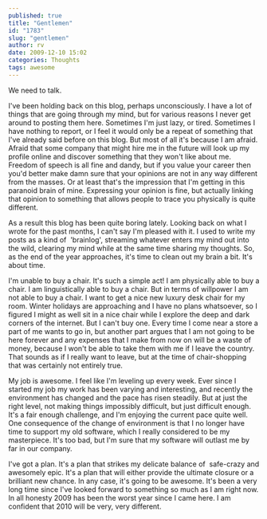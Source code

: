 ```yaml
---
published: true
title: "Gentlemen"
id: "1783"
slug: "gentlemen"
author: rv
date: 2009-12-10 15:02
categories: Thoughts
tags: awesome
---
```

We need to talk.

I've been holding back on this blog, perhaps unconsciously. I have a lot of things that are going through my mind, but for various reasons I never get around to posting them here. Sometimes I'm just lazy, or tired. Sometimes I have nothing to report, or I feel it would only be a repeat of something that I've already said before on this blog. But most of all it's because I am afraid. Afraid that some company that might hire me in the future will look up my profile online and discover something that they won't like about me. Freedom of speech is all fine and dandy, but if you value your career then you'd better make damn sure that your opinions are not in any way different from the masses. Or at least that's the impression that I'm getting in this paranoid brain of mine. Expressing your opinion is fine, but actually linking that opinion to something that allows people to trace you physically is quite different.

As a result this blog has been quite boring lately. Looking back on what I wrote for the past months, I can't say I'm pleased with it. I used to write my posts as a kind of  'brainlog', streaming whatever enters my mind out into the wild, clearing my mind while at the same time sharing my thoughts. So, as the end of the year approaches, it's time to clean out my brain a bit. It's about time.

I'm unable to buy a chair. It's such a simple act! I am physically able to buy a chair. I am linguistically able to buy a chair. But in terms of willpower I am not able to buy a chair. I want to get a nice new luxury desk chair for my room. Winter holidays are approaching and I have no plans whatsoever, so I figured I might as well sit in a nice chair while I explore the deep and dark corners of the internet. But I can't buy one. Every time I come near a store a part of me wants to go in, but another part argues that I am not going to be here forever and any expenses that I make from now on will be a waste of money, because I won't be able to take them with me if I leave the country. That sounds as if I really want to leave, but at the time of chair-shopping that was certainly not entirely true.

My job is awesome. I feel like I'm leveling up every week. Ever since I started my job my work has been varying and interesting, and recently the environment has changed and the pace has risen steadily. But at just the right level, not making things impossibly difficult, but just difficult enough. It's a fair enough challenge, and I'm enjoying the current pace quite well. One consequence of the change of environment is that I no longer have time to support my old software, which I really considered to be my masterpiece. It's too bad, but I'm sure that my software will outlast me by far in our company.

I've got a plan. It's a plan that strikes my delicate balance of  safe-crazy and awesomely epic. It's a plan that will either provide the ultimate closure or a brilliant new chance. In any case, it's going to be awesome. It's been a very long time since I've looked forward to something so much as I am right now. In all honesty 2009 has been the worst year since I came here. I am confident that 2010 will be very, very different.